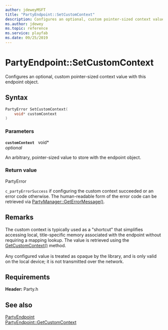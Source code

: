 ```yaml
---
author: jdeweyMSFT
title: "PartyEndpoint::SetCustomContext"
description: Configures an optional, custom pointer-sized context value with this endpoint object.
ms.author: jdewey
ms.topic: reference
ms.service: playfab
ms.date: 09/25/2019
---
```


# PartyEndpoint::SetCustomContext  

Configures an optional, custom pointer-sized context value with this endpoint object.  

## Syntax  
  
```cpp
PartyError SetCustomContext(  
    void* customContext  
)  
```  
  
### Parameters  
  
**`customContext`** &nbsp; void*  
*optional*  
  
An arbitrary, pointer-sized value to store with the endpoint object.  
  
  
### Return value  
PartyError
  
```c_partyErrorSuccess``` if configuring the custom context succeeded or an error code otherwise. The human-readable form of the error code can be retrieved via [PartyManager::GetErrorMessage()](../../PartyManager/methods/partymanager_geterrormessage.md).
  
## Remarks  
  
The custom context is typically used as a "shortcut" that simplifies accessing local, title-specific memory associated with the endpoint without requiring a mapping lookup. The value is retrieved using the [GetCustomContext()](partyendpoint_getcustomcontext.md) method. <br /><br /> Any configured value is treated as opaque by the library, and is only valid on the local device; it is not transmitted over the network.
  
## Requirements  
  
**Header:** Party.h
  
## See also  
[PartyEndpoint](../partyendpoint.md)  
[PartyEndpoint::GetCustomContext](partyendpoint_getcustomcontext.md)
  
  
